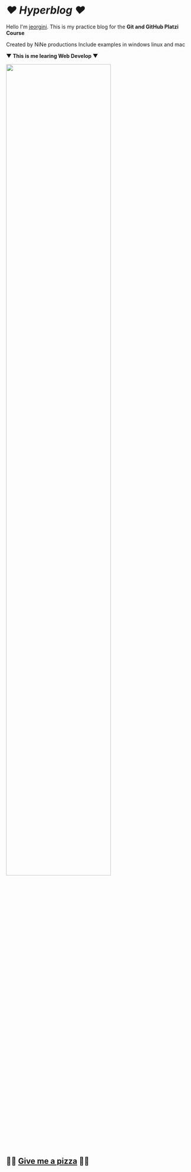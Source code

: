 # *♥ Hyperblog ♥*

Hello I&#x27;m [jeorgini](http://instagram.com/jeorgini "jeorgini").
This is my practice blog for the **Git and GitHub Platzi Course**

Created by NiNe productions
Include examples in windows linux and mac

**▼ This is me learing Web Develop ▼**

<img src="https://media1.tenor.com/images/4a441886283c500798f8bdd4294d5350/tenor.gif?itemid=15394933" width="75%"/>

## 🍕🍕 [Give me a  pizza](https://www.youtube.com/watch?v=NF-kLy44Hls "Give me a  pizza")  🍕🍕
